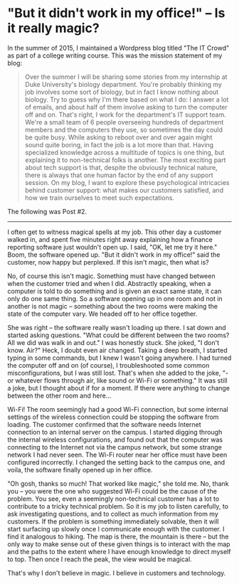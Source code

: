 # "But it didn't work in my office!" – Is it really magic?

In the summer of 2015, I maintained a Wordpress blog titled "The IT Crowd" as
part of a college writing course.
This was the mission statement of my blog:

> Over the summer I will be sharing some stories from my internship at Duke
University's biology department.
You're probably thinking my job involves some sort of biology, but in fact I
know nothing about biology.
Try to guess why I'm there based on what I do: I answer a lot of emails, and
about half of them involve asking to turn the computer off and on.
That's right, I work for the department's IT support team.
We're a small team of 6 people overseeing hundreds of department members and the
computers they use, so sometimes the day could be quite busy.
While asking to reboot over and over again might sound quite boring, in fact the
job is a lot more than that.
Having specialized knowledge across a multitude of topics is one thing, but
explaining it to non-technical folks is another.
The most exciting part about tech support is that, despite the obviously
technical nature, there is always that one human factor by the end of any
support session.
On my blog, I want to explore these psychological intricacies behind customer
support: what makes our customers satisfied, and how we train ourselves to meet
such expectations.

The following was Post #2.

--------

I often get to witness magical spells at my job.
This other day a customer walked in, and spent five minutes right away
explaining how a finance reporting software just wouldn't open up.
I said, "OK, let me try it here."
Boom, the software opened up.
"But it didn't work in my office!" said the customer, now happy but perplexed.
If this isn't magic, then what is?

No, of course this isn't magic.
Something must have changed between when the customer tried and when I did.
Abstractly speaking, when a computer is told to do something and is given an
exact same state, it can only do one same thing.
So a software opening up in one room and not in another is not magic – something
about the two rooms were making the state of the computer vary.
We headed off to her office together.

She was right – the software really wasn't loading up there.
I sat down and started asking questions.
"What could be different between the two rooms?
All we did was walk in and out."
I was honestly stuck.
She joked, "I don't know. Air?"
Heck, I doubt even air changed.
Taking a deep breath, I started typing in some commands, but I knew I wasn't
going anywhere.
I had turned the computer off and on (of course), I troubleshooted some common
misconfigurations, but I was still lost.
That's when she added to the joke, "- or whatever flows through air, like sound
or Wi-Fi or something."
It was still a joke, but I thought about if for a moment.
If there were anything to change between the other room and here…

Wi-Fi!
The room seemingly had a good Wi-Fi connection, but some internal settings of
the wireless connection could be stopping the software from loading.
The customer confirmed that the software needs Internet connection to an
internal server on the campus.
I started digging through the internal wireless configurations, and found out
that the computer was connecting to the Internet not via the campus network, but
some strange network I had never seen.
The Wi-Fi router near her office must have been configured incorrectly.
I changed the setting back to the campus one, and voila, the software finally
opened up in her office.

"Oh gosh, thanks so much!
That worked like magic," she told me.
No, thank you – you were the one who suggested Wi-Fi could be the cause of the
problem.
You see, even a seemingly non-technical customer has a lot to contribute to a
tricky technical problem. So it is my job to listen carefully, to ask
investigating questions, and to collect as much information from my customers.
If the problem is something immediately solvable, then it will start surfacing
up slowly once I communicate enough with the customer.
I find it analogous to hiking.
The map is there, the mountain is there – but the only way to make sense out of
these given things is to interact with the map and the paths to the extent where
I have enough knowledge to direct myself to top.
Then once I reach the peak, the view would be magical.

That's why I don't believe in magic.
I believe in customers and technology.
